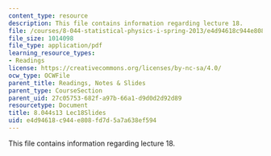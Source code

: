 ```yaml
---
content_type: resource
description: This file contains information regarding lecture 18.
file: /courses/8-044-statistical-physics-i-spring-2013/e4d94618c944e808fd7d5a7a638ef594_MIT8_044S13_L18.pdf
file_size: 1014098
file_type: application/pdf
learning_resource_types:
- Readings
license: https://creativecommons.org/licenses/by-nc-sa/4.0/
ocw_type: OCWFile
parent_title: Readings, Notes & Slides
parent_type: CourseSection
parent_uid: 27c05753-682f-a97b-66a1-d9d0d2d92d89
resourcetype: Document
title: 8.044s13 Lec18Slides
uid: e4d94618-c944-e808-fd7d-5a7a638ef594
---
```

This file contains information regarding lecture 18.